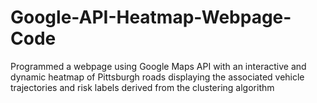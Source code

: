 # Google-API-Heatmap-Webpage-Code

Programmed a webpage using Google Maps API with an interactive and dynamic heatmap of Pittsburgh roads displaying the associated vehicle trajectories and risk labels derived from the clustering algorithm
